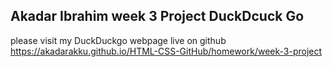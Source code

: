 ## Akadar Ibrahim week 3 Project DuckDcuck Go
please visit my DuckDuckgo webpage live on github https://akadarakku.github.io/HTML-CSS-GitHub/homework/week-3-project
